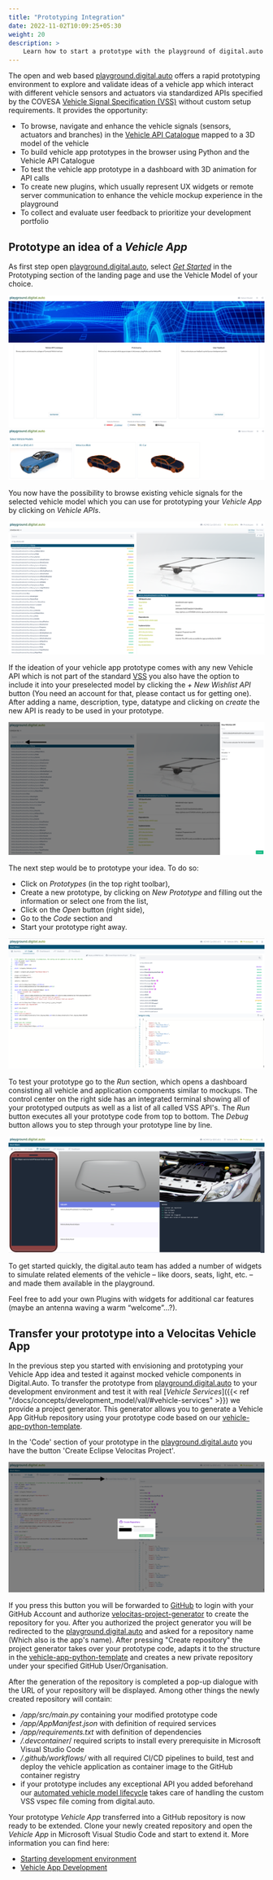 ```yaml
---
title: "Prototyping Integration"
date: 2022-11-02T10:09:25+05:30
weight: 20
description: >
    Learn how to start a prototype with the playground of digital.auto and integrate it into Velocitas.
---
```


The open and web based [playground.digital.auto](https://digitalauto.netlify.app/) offers a rapid prototyping environment to explore and validate ideas of a vehicle app which interact with different vehicle sensors and actuators via standardized APIs specified by the COVESA [Vehicle Signal Specification (VSS)](https://covesa.github.io/vehicle_signal_specification/introduction/) without custom setup requirements. It provides the opportunity:

- To browse, navigate and enhance the vehicle signals (sensors, actuators and branches) in the [Vehicle API Catalogue](https://digitalauto.netlify.app/model/STLWzk1WyqVVLbfymb4f/cvi/list) mapped to a 3D model of the vehicle
- To build vehicle app prototypes in the browser using Python and the Vehicle API Catalogue
- To test the vehicle app prototype in a dashboard with 3D animation for API calls
- To create new plugins, which usually represent UX widgets or remote server communication to enhance the vehicle mockup experience in the playground
- To collect and evaluate user feedback to prioritize your development portfolio

## Prototype an idea of a _Vehicle App_

As first step open [playground.digital.auto](https://digitalauto.netlify.app/), select [_Get Started_](https://digitalauto.netlify.app/model) in the Prototyping section of the landing page and use the Vehicle Model of your choice.

![playground.digital.auto](./digital-auto.png)
![vehicle-models](./vehicle-models.png)

You now have the possibility to browse existing vehicle signals for the selected vehicle model which you can use for prototyping your _Vehicle App_ by clicking on _Vehicle APIs_.

![cvi-catalogue](./cvi-catalogue.png)

If the ideation of your vehicle app prototype comes with any new Vehicle API which is not part of the standard [VSS](https://covesa.github.io/vehicle_signal_specification/introduction/) you also have the option to include it into your preselected model by clicking the _+ New Wishlist API_ button (You need an account for that, please contact us for getting one). After adding a name, description, type, datatype and clicking on _create_ the new API is ready to be used in your prototype.

![wishlist](./wishlist.png)

The next step would be to prototype your idea. To do so:

- Click on _Prototypes_ (in the top right toolbar),
- Create a new prototype, by clicking on _New Prototype_ and filling out the information or select one from the list,
- Click on the _Open_ button (right side),
- Go to the _Code_ section and
- Start your prototype right away.

![code-section](./code-section.png)

To test your prototype go to the _Run_ section, which opens a dashboard consisting all vehicle and application components similar to mockups. The control center on the right side has an integrated terminal showing all of your prototyped outputs as well as a list of all called VSS API's. The _Run_ button executes all your prototype code from top to bottom. The _Debug_ button allows you to step through your prototype line by line.

![run-section](./run-section.png)

To get started quickly, the digital.auto team has added a number of widgets to simulate related elements of the vehicle – like doors, seats, light, etc. – and made them available in the playground.

Feel free to add your own Plugins with widgets for additional car features (maybe an antenna waving a warm “welcome”…?).

## Transfer your prototype into a Velocitas Vehicle App

In the previous step you started with envisioning and prototyping your Vehicle App idea and tested it against mocked vehicle components in Digital.Auto. To transfer the prototype from [playground.digital.auto](https://digitalauto.netlify.app/) to your development environment and test it with real [_Vehicle Services_]({{< ref "/docs/concepts/development_model/val/#vehicle-services" >}}) we provide a project generator. This generator allows you to generate a Vehicle App GitHub repository using your prototype code based on our [vehicle-app-python-template](https://github.com/eclipse-velocitas/vehicle-app-python-template).

In the 'Code' section of your prototype in the [playground.digital.auto](https://digitalauto.netlify.app/) you have the button 'Create Eclipse Velocitas Project'.

![generate](./generate.png)

If you press this button you will be forwarded to [GitHub](https://github.com/) to login with your GitHub Account and authorize [velocitas-project-generator](https://github.com/eclipse-velocitas/velocitas-project-generator-npm) to create the repository for you. After you authorized the project generator you will be redirected to the [playground.digital.auto](https://digitalauto.netlify.app/) and asked for a repository name (Which also is the app's name). After pressing "Create repository" the project generator takes over your prototype code, adapts it to the structure in the [vehicle-app-python-template](https://github.com/eclipse-velocitas/vehicle-app-python-template) and creates a new private repository under your specified GitHub User/Organisation.

After the generation of the repository is completed a pop-up dialogue with the URL of your repository will be displayed. Among other things the newly created repository will contain:

- _/app/src/main.py_ containing your modified prototype code
- _/app/AppManifest.json_ with definition of required services
- _/app/requirements.txt_ with definition of dependencies
- _/.devcontainer_/ required scripts to install every prerequisite in Microsoft Visual Studio Code
- _/.github/workflows/_ with all required CI/CD pipelines to build, test and deploy the vehicle application as container image to the GitHub container registry
- if your prototype includes any exceptional API you added beforehand our [automated vehicle model lifecycle](/docs/tutorials/vehicle_model_creation/automated_model_lifecycle) takes care of handling the custom VSS vspec file coming from digital.auto.

Your prototype _Vehicle App_ transferred into a GitHub repository is now ready to be extended. Clone your newly created repository and open the _Vehicle App_ in Microsoft Visual Studio Code and start to extend it. More information you can find here:

- [Starting development environment](https://eclipse-velocitas.github.io/velocitas-docs/docs/tutorials/quickstart/#starting-development-environment)
- [Vehicle App Development](<https://eclipse-velocitas.github.io/velocitas-docs/docs/tutorials/vehicle-app-development/tutorial_how_to_create_a_vehicle_app_python/>)
